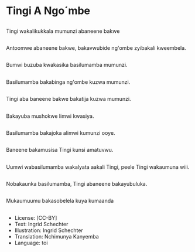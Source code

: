 # Tingi A Ngo´mbe

##
Tingi wakalikukkala mumunzi abaneene bakwe

##
Antoomwe abaneene bakwe, bakavwubide ng'ombe zyibakali kweembela.

##
Bumwi buzuba kwakasika basilumamba mumunzi.

##
Basilumamba bakabinga ng'ombe kuzwa mumunzi.

##
Tingi aba baneene bakwe bakatija kuzwa mumunzi.

##
Bakayuba mushokwe limwi kwasiya.

##
Basilumamba bakajoka alimwi kumunzi ooye.

##
Baneene bakamusisa Tingi kunsi amatuvwu.

##
Uumwi wabasilumamba wakalyata aakali Tingi, peele Tingi wakaumuna wiii.

##
Nobakaunka basilumamba, Tingi abaneene bakayubuluka.

##
Mukaumuumu bakasobelela kuya kumaanda

##
* License: [CC-BY]
* Text: Ingrid Schechter
* Illustration: Ingrid Schechter
* Translation: Nchimunya Kanyemba
* Language: toi
